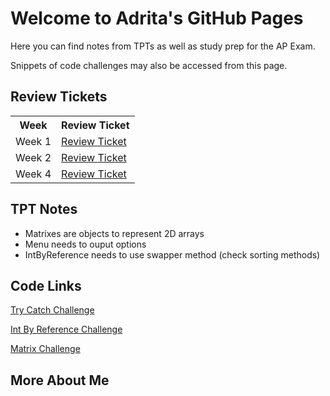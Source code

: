 # Welcome to Adrita's GitHub Pages

Here you can find notes from TPTs as well as study prep for the AP Exam.

Snippets of code challenges may also be accessed from this page.

## Review Tickets

<table>
  <tr>
    <th>Week</th>
    <th>Review Ticket</th>
  </tr>
  <tr>
    <td> Week 1 </td>
    <td><a href="https://github.com/adritac-tech/datastructures/issues/1" target="_blank">Review Ticket</a></td>
  <tr>
    <td> Week 2 </td>
    <td><a href="https://github.com/adritac-tech/datastructures/issues/2" target="_blank">Review Ticket</a></td>
  <tr>
    <td> Week 4 </td>
    <td><a href="https://github.com/adritac-tech/datastructures/issues/3" target="_blank">Review Ticket</a></td>
</table>


## TPT Notes

* Matrixes are objects to represent 2D arrays
* Menu needs to ouput options 
* IntByReference needs to use swapper method (check sorting methods)

## Code Links

[Try Catch Challenge](https://github.com/adritac-tech/datastructures/blob/main/IndividualChallenges/trycatch.java)

[Int By Reference Challenge](https://github.com/adritac-tech/datastructures/blob/main/IndividualChallenges/IntByReference.java)

[Matrix Challenge](https://github.com/adritac-tech/datastructures/blob/main/IndividualChallenges/Matrix.java)

## More About Me

